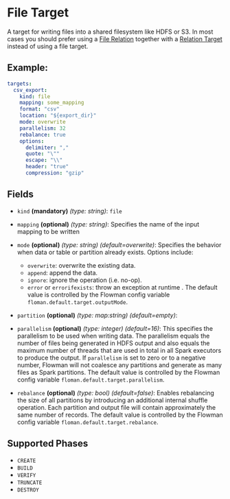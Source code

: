 # File Target

A target for writing files into a shared filesystem like HDFS or S3. In most cases you should prefer using a 
[File Relation](../relation/file.md) together with a [Relation Target](relation.md) instead of using a file target.

## Example:
```yaml
targets:
  csv_export:
    kind: file
    mapping: some_mapping
    format: "csv"
    location: "${export_dir}"
    mode: overwrite
    parallelism: 32
    rebalance: true
    options:
      delimiter: ","
      quote: "\""
      escape: "\\"
      header: "true"
      compression: "gzip"
```

## Fields

* `kind` **(mandatory)** *(type: string)*: `file`

* `mapping` **(optional)** *(type: string)*: 
Specifies the name of the input mapping to be written

* `mode` **(optional)** *(type: string)* *(default=overwrite)*: 
Specifies the behavior when data or table or partition already exists. Options include:
  * `overwrite`: overwrite the existing data.
  * `append`: append the data.
  * `ignore`: ignore the operation (i.e. no-op).
  * `error` or `errorifexists`: throw an exception at runtime . 
The default value is controlled by the Flowman config variable `floman.default.target.outputMode`.

* `partition` **(optional)** *(type: map:string)* *(default=empty)*:

* `parallelism` **(optional)** *(type: integer)* *(default=16)*:
This specifies the parallelism to be used when writing data. The parallelism equals the number
of files being generated in HDFS output and also equals the maximum number of threads that are used in total in all 
Spark executors to produce the output. If `parallelism` is set to zero or to a negative number, Flowman will not 
coalesce any partitions and generate as many files as Spark partitions. The default value is controlled by the
Flowman config variable `floman.default.target.parallelism`.

* `rebalance` **(optional)** *(type: bool)* *(default=false)*:
Enables rebalancing the size of all partitions by introducing an additional internal shuffle operation. Each partition 
and output file will contain approximately the same number of records. The default value is controlled by the
Flowman config variable `floman.default.target.rebalance`.


## Supported Phases
* `CREATE`
* `BUILD`
* `VERIFY`
* `TRUNCATE`
* `DESTROY`
